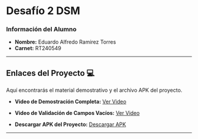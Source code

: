 # **Desafío 2 DSM**

### Información del Alumno

  * **Nombre:** Eduardo Alfredo Ramirez Torres
  * **Carnet:** RT240549

-----

## **Enlaces del Proyecto** 💻

Aquí encontrarás el material demostrativo y el archivo APK del proyecto.

  * **Video de Demostración Completa:** [Ver Video](https://drive.google.com/file/d/1LwoDbkxU6sfjJ7N4Ra44HWOEoOCKbHce/view?usp=drive_link)

  * **Video de Validación de Campos Vacíos:** [Ver Video](https://drive.google.com/file/d/1yy6yE1YM6d4h8oL_2x1-UIiH37ygKnrg/view?usp=drive_link)

  * **Descargar APK del Proyecto:** [Descargar APK](https://drive.google.com/file/d/1t1wpArU6uWaOL3XqD2h3SycYT-_fEj8m/view?usp=drive_link)

-----

